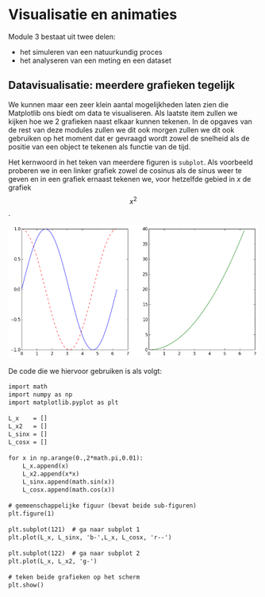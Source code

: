# Visualisatie en animaties

Module 3 bestaat uit twee delen:

- het simuleren van een natuurkundig proces 
- het analyseren van een meting en een dataset

## Datavisualisatie: meerdere grafieken tegelijk
   
We kunnen maar een zeer klein aantal mogelijkheden laten zien die Matplotlib
ons biedt om data te visualiseren. Als laatste item zullen we kijken hoe we 2
grafieken naast elkaar kunnen tekenen. In de opgaves van de rest van deze
modules zullen we dit ook morgen zullen we dit ook gebruiken op het moment dat
er gevraagd wordt zowel de snelheid als de positie van een object te tekenen
als functie van de tijd.

Het kernwoord in het teken van meerdere figuren is `subplot`. Als voorbeeld
proberen we in een linker grafiek zowel de cosinus als de sinus weer te geven
en in een grafiek ernaast tekenen we, voor hetzelfde gebied in *x* de grafiek
$$x^2$$.

![](DubbelGrafiekExample.png)

De code die we hiervoor gebruiken is als volgt:

    import math
    import numpy as np
    import matplotlib.pyplot as plt

    L_x    = []
    L_x2   = []
    L_sinx = []
    L_cosx = []

    for x in np.arange(0.,2*math.pi,0.01):
        L_x.append(x)
        L_x2.append(x*x)
        L_sinx.append(math.sin(x))
        L_cosx.append(math.cos(x))

    # gemeenschappelijke figuur (bevat beide sub-figuren)
    plt.figure(1)

    plt.subplot(121)  # ga naar subplot 1
    plt.plot(L_x, L_sinx, 'b-',L_x, L_cosx, 'r--')

    plt.subplot(122)  # ga naar subplot 2
    plt.plot(L_x, L_x2, 'g-')

    # teken beide grafieken op het scherm
    plt.show()
